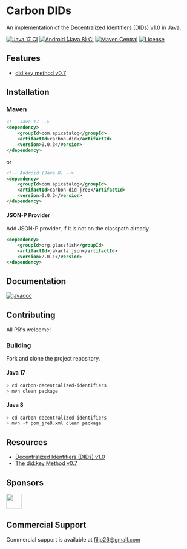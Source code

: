 # Carbon DIDs
An implementation of the [Decentralized Identifiers (DIDs) v1.0](https://www.w3.org/TR/did-core/) in Java.

[![Java 17 CI](https://github.com/filip26/carbon-decentralized-identifiers/actions/workflows/java17-build.yml/badge.svg)](https://github.com/filip26/carbon-decentralized-identifiers/actions/workflows/java17-build.yml)
[![Android (Java 8) CI](https://github.com/filip26/carbon-decentralized-identifiers/actions/workflows/java8-build.yml/badge.svg)](https://github.com/filip26/carbon-decentralized-identifiers/actions/workflows/java8-build.yml)
[![Maven Central](https://img.shields.io/maven-central/v/com.apicatalog/carbon-did.svg?label=Maven%20Central)](https://search.maven.org/search?q=g:%22com.apicatalog%22%20AND%20a:%22carbon-did%22)
[![License](https://img.shields.io/badge/License-Apache%202.0-blue.svg)](https://opensource.org/licenses/Apache-2.0)


## Features

* [did:key method v0.7](https://w3c-ccg.github.io/did-method-key/)

## Installation

### Maven

```xml
<!-- Java 17 -->
<dependency>
    <groupId>com.apicatalog</groupId>
    <artifactId>carbon-did</artifactId>
    <version>0.0.3</version>
</dependency>

```

or

```xml
<!-- Android (Java 8) -->
<dependency>
    <groupId>com.apicatalog</groupId>
    <artifactId>carbon-did-jre8</artifactId>
    <version>0.0.3</version>
</dependency>
```

#### JSON-P Provider

Add JSON-P provider, if it is not on the classpath already.


```xml
<dependency>
    <groupId>org.glassfish</groupId>
    <artifactId>jakarta.json</artifactId>
    <version>2.0.1</version>
</dependency>
```


## Documentation

[![javadoc](https://javadoc.io/badge2/com.apicatalog/carbon-did/javadoc.svg)](https://javadoc.io/doc/com.apicatalog/carbon-did)


## Contributing

All PR's welcome!


### Building

Fork and clone the project repository.

#### Java 17
```bash
> cd carbon-decentralized-identifiers
> mvn clean package
```

#### Java 8
```bash
> cd carbon-decentralized-identifiers
> mvn -f pom_jre8.xml clean package
```

## Resources

* [Decentralized Identifiers (DIDs) v1.0](https://www.w3.org/TR/did-core/)
* [The did:key Method v0.7](https://w3c-ccg.github.io/did-method-key/)


## Sponsors

<a href="https://github.com/digitalbazaar">
  <img src="https://avatars.githubusercontent.com/u/167436?s=200&v=4" width="40" />
</a> 

## Commercial Support
Commercial support is available at filip26@gmail.com

